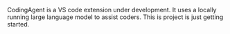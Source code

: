 CodingAgent is a VS code extension under development. 
It uses a locally running large language model to assist coders.
This is project is just getting started.

